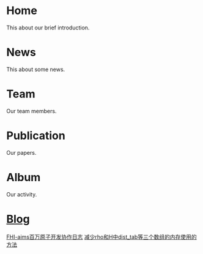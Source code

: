 # Home
This about our brief introduction.

# News
This about some news.

# Team
Our team members.

# Publication
Our papers.

# Album
Our activity.

# [Blog](https://quantumict.github.io/QuantumICT/blog/)
[FHI-aims百万原子开发协作日志](https://quantumict.github.io/QuantumICT/blog/fhi-aims_million_atoms_dev)
[减少rho和H中dist_tab等三个数组的内存使用的方法](https://quantumict.github.io/QuantumICT/blog/reduce_the_memory_usage_of_dist_tab)

